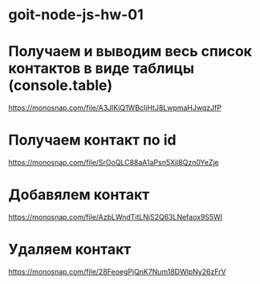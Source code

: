 # goit-node-js-hw-01

# Получаем и выводим весь список контактов в виде таблицы (console.table)

https://monosnap.com/file/A3JlKiQ1WBcIjHtJ8LwpmaHJwqzJfP

# Получаем контакт по id

https://monosnap.com/file/SrOoQLC88aA1aPsn5Xil8Qzn0YeZje

# Добавялем контакт

https://monosnap.com/file/AzbLWndTitLNiS2Q63LNefaox9S5Wl

# Удаляем контакт

https://monosnap.com/file/28FeoegPjQnK7Num18DWlpNy26zFrV
